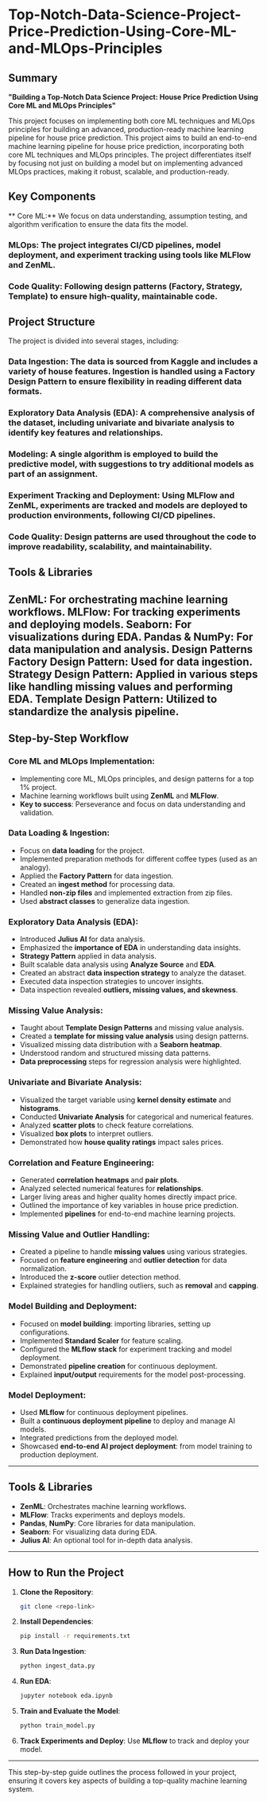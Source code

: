 # Top-Notch-Data-Science-Project-Price-Prediction-Using-Core-ML-and-MLOps-Principles


## Summary
**"Building a Top-Notch Data Science Project: House Price Prediction Using Core ML and MLOps Principles"**

This project focuses on implementing both core ML techniques and MLOps principles for building an advanced, production-ready machine learning pipeline for house price prediction.
This project aims to build an end-to-end machine learning pipeline for house price prediction, incorporating both core ML techniques and MLOps principles. The project differentiates itself by focusing not just on building a model but on implementing advanced MLOps practices, making it robust, scalable, and production-ready.

## Key Components
** Core ML:** We focus on data understanding, assumption testing, and algorithm verification to ensure the data fits the model.
### MLOps: The project integrates CI/CD pipelines, model deployment, and experiment tracking using tools like MLFlow and ZenML.
### Code Quality: Following design patterns (Factory, Strategy, Template) to ensure high-quality, maintainable code.

## Project Structure
The project is divided into several stages, including:

### Data Ingestion: The data is sourced from Kaggle and includes a variety of house features. Ingestion is handled using a Factory Design Pattern to ensure flexibility in reading different data formats.
### Exploratory Data Analysis (EDA): A comprehensive analysis of the dataset, including univariate and bivariate analysis to identify key features and relationships.
### Modeling: A single algorithm is employed to build the predictive model, with suggestions to try additional models as part of an assignment.
### Experiment Tracking and Deployment: Using MLFlow and ZenML, experiments are tracked and models are deployed to production environments, following CI/CD pipelines.
### Code Quality: Design patterns are used throughout the code to improve readability, scalability, and maintainability.

## Tools & Libraries
ZenML: For orchestrating machine learning workflows.
MLFlow: For tracking experiments and deploying models.
Seaborn: For visualizations during EDA.
Pandas & NumPy: For data manipulation and analysis.
Design Patterns
Factory Design Pattern: Used for data ingestion.
Strategy Design Pattern: Applied in various steps like handling missing values and performing EDA.
Template Design Pattern: Utilized to standardize the analysis pipeline.
---

## Step-by-Step Workflow

### Core ML and MLOps Implementation:
- Implementing core ML, MLOps principles, and design patterns for a top 1% project.
- Machine learning workflows built using **ZenML** and **MLFlow**.
- **Key to success**: Perseverance and focus on data understanding and validation.

### Data Loading & Ingestion:
- Focus on **data loading** for the project.
- Implemented preparation methods for different coffee types (used as an analogy).
- Applied the **Factory Pattern** for data ingestion.
- Created an **ingest method** for processing data.
- Handled **non-zip files** and implemented extraction from zip files.
- Used **abstract classes** to generalize data ingestion.

### Exploratory Data Analysis (EDA):
- Introduced **Julius AI** for data analysis.
- Emphasized the **importance of EDA** in understanding data insights.
- **Strategy Pattern** applied in data analysis.
- Built scalable data analysis using **Analyze Source** and **EDA**.
- Created an abstract **data inspection strategy** to analyze the dataset.
- Executed data inspection strategies to uncover insights.
- Data inspection revealed **outliers, missing values, and skewness**.

### Missing Value Analysis:
- Taught about **Template Design Patterns** and missing value analysis.
- Created a **template for missing value analysis** using design patterns.
- Visualized missing data distribution with a **Seaborn heatmap**.
- Understood random and structured missing data patterns.
- **Data preprocessing** steps for regression analysis were highlighted.

### Univariate and Bivariate Analysis:
- Visualized the target variable using **kernel density estimate** and **histograms**.
- Conducted **Univariate Analysis** for categorical and numerical features.
- Analyzed **scatter plots** to check feature correlations.
- Visualized **box plots** to interpret outliers.
- Demonstrated how **house quality ratings** impact sales prices.

### Correlation and Feature Engineering:
- Generated **correlation heatmaps** and **pair plots**.
- Analyzed selected numerical features for **relationships**.
- Larger living areas and higher quality homes directly impact price.
- Outlined the importance of key variables in house price prediction.
- Implemented **pipelines** for end-to-end machine learning projects.

### Missing Value and Outlier Handling:
- Created a pipeline to handle **missing values** using various strategies.
- Focused on **feature engineering** and **outlier detection** for data normalization.
- Introduced the **z-score** outlier detection method.
- Explained strategies for handling outliers, such as **removal** and **capping**.

### Model Building and Deployment:
- Focused on **model building**: importing libraries, setting up configurations.
- Implemented **Standard Scaler** for feature scaling.
- Configured the **MLflow stack** for experiment tracking and model deployment.
- Demonstrated **pipeline creation** for continuous deployment.
- Explained **input/output** requirements for the model post-processing.

### Model Deployment:
- Used **MLflow** for continuous deployment pipelines.
- Built a **continuous deployment pipeline** to deploy and manage AI models.
- Integrated predictions from the deployed model.
- Showcased **end-to-end AI project deployment**: from model training to production deployment.

---

## Tools & Libraries
- **ZenML**: Orchestrates machine learning workflows.
- **MLFlow**: Tracks experiments and deploys models.
- **Pandas**, **NumPy**: Core libraries for data manipulation.
- **Seaborn**: For visualizing data during EDA.
- **Julius AI**: An optional tool for in-depth data analysis.

---

## How to Run the Project
1. **Clone the Repository**:
   ```bash
   git clone <repo-link>
   ```
2. **Install Dependencies**:
   ```bash
   pip install -r requirements.txt
   ```
3. **Run Data Ingestion**:
   ```bash
   python ingest_data.py
   ```
4. **Run EDA**:
   ```bash
   jupyter notebook eda.ipynb
   ```
5. **Train and Evaluate the Model**:
   ```bash
   python train_model.py
   ```
6. **Track Experiments and Deploy**:
   Use **MLflow** to track and deploy your model.

---

This step-by-step guide outlines the process followed in your project, ensuring it covers key aspects of building a top-quality machine learning system.
